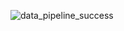 ![data_pipeline_success](https://github.com/rodrigosvv/forex_data_pipeline_project/assets/143859478/0015ec17-2708-4774-9cbd-e6a72304bfd4)
